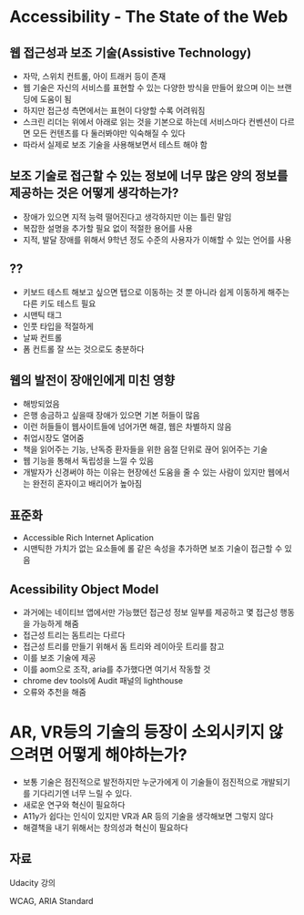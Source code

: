 # Accessibility - The State of the Web

## 웹 접근성과 보조 기술(Assistive Technology)

- 자막, 스위치 컨트롤, 아이 트래커 등이 존재
- 웹 기술은 자신의 서비스를 표현할 수 있는 다양한 방식을 만들어 왔으며 이는 브랜딩에 도움이 됨
- 하지만 접근성 측면에서는 표현이 다양할 수록 어려워짐
- 스크린 리더는 위에서 아래로 읽는 것을 기본으로 하는데 서비스마다 컨벤션이 다르면 모든 컨텐츠를 다 둘러봐야만 익숙해질 수 있다
- 따라서 실제로 보조 기술을 사용해보면서 테스트 해야 함

## 보조 기술로 접근할 수 있는 정보에 너무 많은 양의 정보를 제공하는 것은 어떻게 생각하는가?

- 장애가 있으면 지적 능력 떨어진다고 생각하지만 이는 틀린 말임
- 복잡한 설명을 추가할 필요 없이 적절한 용어를 사용
- 지적, 발달 장애를 위해서 9학년 정도 수준의 사용자가 이해할 수 있는 언어를 사용

## ??

- 키보드 테스트 해보고 싶으면 탭으로 이동하는 것 뿐 아니라 쉽게 이동하게 해주는 다른 키도 테스트 필요
- 시맨틱 태그
- 인풋 타입을 적절하게
- 날짜 컨트롤
- 폼 컨트롤 잘 쓰는 것으로도 충분하다

## 웹의 발전이 장애인에게 미친 영향

- 해방되었음
- 은행 송금하고 싶을때 장애가 있으면 기본 허들이 많음
- 이런 허들들이 웹사이트들에 넘어가면 해결, 웹은 차별하지 않음
- 취업시장도 열어줌
- 책을 읽어주는 기능, 난독증 환자들을 위한 음절 단위로 끊어 읽어주는 기술
- 웹 기능을 통해서 독립성을 느낄 수 있음
- 개발자가 신경써야 하는 이유는 현장에선 도움을 줄 수 있는 사람이 있지만 웹에서는 완전히 혼자이고 배리어가 높아짐

## 표준화

- Accessible Rich Internet Aplication
- 시맨틱한 가치가 없는 요소들에 롤 같은 속성을 추가하면 보조 기술이 접근할 수 있음

## Acessibility Object Model

- 과거에는 네이티브 앱에서만 가능했던 접근성 정보 일부를 제공하고 몇 접근성 행동을 가능하게 해줌
- 접근성 트리는 돔트리는 다르다
- 접근성 트리를 만들기 위해서 돔 트리와 레이아웃 트리를 참고
- 이를 보조 기술에 제공
- 이를 aom으로 조작, aria를 추가했다면 여기서 작동할 것
- chrome dev tools에 Audit 패널의 lighthouse
- 오류와 추천을 해줌

# AR, VR등의 기술의 등장이 소외시키지 않으려면 어떻게 해야하는가?

- 보통 기술은 점진적으로 발전하지만 누군가에게 이 기술들이 점진적으로 개발되기를 기다리기엔 너무 느릴 수 있다.
- 새로운 연구와 혁신이 필요하다
- A11y가 쉽다는 인식이 있지만 VR과 AR 등의 기술을 생각해보면 그렇지 않다
- 해결책을 내기 위해서는 창의성과 혁신이 필요하다

## 자료

Udacity 강의

WCAG, ARIA Standard

